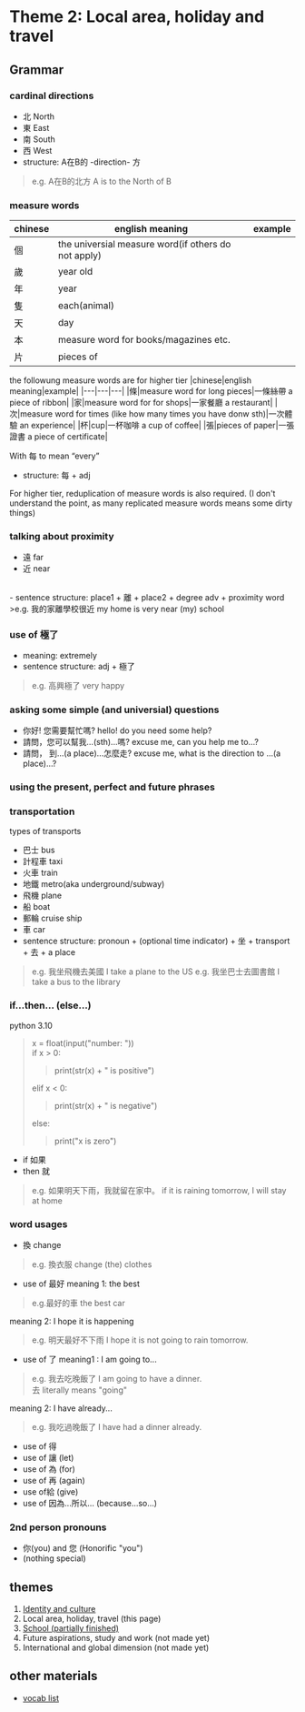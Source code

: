 # Theme 2: Local area, holiday and travel

## Grammar
### cardinal directions
- 北 North
- 東 East
- 南 South
- 西 West
- structure: A在B的 -direction- 方
>e.g. A在B的北方 A is to the North of B

### measure words

|chinese|english meaning|example|
|---|---|---|
|個|the universial measure word(if others do not apply)||
|歲|year old||
|年|year||
|隻|each(animal)||
|天|day||
|本|measure word for books/magazines etc.||
|片|pieces of||

the followung measure words are for higher tier
|chinese|english meaning|example|
|---|---|---|
|條|measure word for long pieces|一條絲帶 a piece of ribbon|
|家|measure word for for shops|一家餐廳 a restaurant|
|次|measure word for times (like how many times you have donw sth)|一次體驗 an experience|
|杯|cup|一杯咖啡 a cup of coffee|
|張|pieces of paper|一張證書 a piece of certificate|


With 每 to mean “every”
- structure: 每 + adj


For higher tier, reduplication of measure words is also required. (I don't understand the point, as many replicated measure words means some dirty things)


### talking about proximity
- 遠 far
- 近 near
<br>
- sentence structure: place1 + 離 + place2 + degree adv + proximity word
>e.g. 我的家離學校很近 my home is very near (my) school

### use of 極了
- meaning: extremely
- sentence structure: adj + 極了
>e.g. 高興極了 very happy

### asking some simple (and universial) questions

- 你好! 您需要幫忙嗎? hello! do you need some help?
- 請問，您可以幫我...(sth)...嗎? excuse me, can you help me to...?
- 請問， 到...(a place)...怎麼走? excuse me, what is the direction to ...(a place)...?


### using the present, perfect and future phrases

### transportation
types of transports
- 巴士 bus
- 計程車 taxi
- 火車 train
- 地鐵 metro(aka underground/subway)
- 飛機 plane
- 船 boat
- 郵輪 cruise ship
- 車 car
- sentence structure: pronoun + (optional time indicator) + 坐 + transport + 去 + a place
>e.g. 我坐飛機去美國 I take a plane to the US
>e.g. 我坐巴士去圖書館 I take a bus to the library


### if...then... (else...)

python 3.10

>x = float(input("number: "))\
>if x > 0:
>>print(str(x) + " is positive")
>
>elif x < 0:
>>print(str(x) + " is negative")
>
>else:
>>print("x is zero")

- if 如果
- then 就

>e.g. 如果明天下雨，我就留在家中。 if it is raining tomorrow, I will stay at home 
  

### word usages
- 換 change

>e.g. 換衣服 change (the) clothes

- use of 最好
meaning 1: the best
>e.g.最好的車 the best car

meaning 2: I hope it is happening
>e.g. 明天最好不下雨 I hope it is not going to rain tomorrow.

- use of 了
meaning1 : I am going to...
>e.g. 我去吃晚飯了 I am going to have a dinner.\
>去 literally means "going"

meaning 2: I have already...
>e.g. 我吃過晚飯了 I have had a dinner already.

- use of 得
- use of 讓 (let)
- use of 為 (for)
- use of 再 (again)
- use of給 (give)
- use of 因為...所以... (because...so...)

### 2nd person pronouns
- 你(you) and 您 (Honorific "you")
- (nothing special)



## themes

1. [Identity and culture](theme1.md)
2. Local area, holiday, travel (this page)
3. [School (partially finished)](theme3.md)
4. Future aspirations, study and work (not made yet)
5. International and global dimension (not made yet)

## other materials

- [vocab list](vocabs.md)
